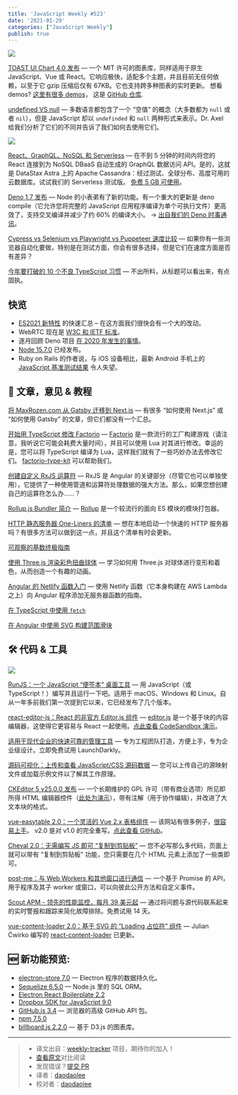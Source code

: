 ```yaml
---
title: 'JavaScript Weekly #523'
date: '2021-01-29'
categories: ["JavaScript Weekly"]
publish: true
---
```


![](https://res.cloudinary.com/cpress/image/upload/w_1280,e_sharpen:60/cgoje1baa4qsijrqqoqq.jpg)
<!--以上是预览信息，图片一张或限制百字左右，前者优先-->
<!-- more -->
[TOAST UI Chart 4.0 发布](https://javascriptweekly.com/link/102298/web "ui.toast.com") — 一个 MIT 许可的图表库，同样适用于原生 JavaScript、Vue 或 React。它响应极快，适配多个主题，并且目前无任何依赖，以至于它 gzip 压缩后仅有 67KB。它也支持跨多种图表的实时更新。 想看 demos? [这里有很多 demos](https://javascriptweekly.com/link/102299/web)， 这是 [GitHub 仓库](https://javascriptweekly.com/link/102300/web).

[undefined VS null](./undefined_vs_null.md) — 多数语言都包含了一个 “空值” 的概念（大多数都为 `null` 或者 `nil`），但是 JavaScript 却以 `undefinded` 和 `null` 两种形式来表示。Dr. Axel 给我们分析了它们的不同并告诉了我们如何去使用它们。

![](https://copm.s3.amazonaws.com/c27afcb8.png)

[React、GraphQL、NoSQL 和 Serverless](https://javascriptweekly.com/link/102251/web "astra.datastax.com") — 在不到 5 分钟的时间内将您的 React 连接到为 NoSQL DBaaS 自动生成的 GraphQL 数据访问 API。是的，这就是 DataStax Astra 上的 Apache Cassandra：经过测试、全球分布、高度可用的云数据库。试试我们的 Serverless 测试版。 [免费 5 GB 可使用](https://javascriptweekly.com/link/102251/web)。

[Deno 1.7 发布](https://javascriptweekly.com/link/102252/web "deno.land") — Node 的小表弟有了新的功能。有一个重大的更新是 deno compile（它允许您将完整的 JavaScript 应用程序编译为单个可执行文件）更高效了，支持交叉编译并减少了约 60% 的编译大小。 → [出自我们的 Deno 时事通讯](https://javascriptweekly.com/link/102301/web)。

[Cypress vs Selenium v​​s Playwright vs Puppeteer 速度比较](https://javascriptweekly.com/link/102253/web "blog.checklyhq.com") — 如果你有一些浏览器自动化要做，特别是在测试方面，你会有很多选择，但是它们在速度方面是否有差异？

[今年要打破的 10 个不良 TypeScript 习惯](https://javascriptweekly.com/link/102255/web "startup-cto.net") — 不出所料，从标题可以看出来，有点固执。


## 快览

*   [ES2021 新特性](https://javascriptweekly.com/link/102302/web) 的快速汇总 – 在这方面我们很快会有一个大的改动。
*   WebRTC 现在是 [W3C 和 IETF 标准](https://javascriptweekly.com/link/102256/web)。
*   逐月回顾 Deno 项目 [在 2020 年发生的事情](https://javascriptweekly.com/link/102257/web)。
*   [Node 15.7.0](https://javascriptweekly.com/link/102258/web) 已经发布。
*   Ruby on Rails 的作者说，与 iOS 设备相比，最新 Android 手机上的 [JavaScript 基准测试结果](https://javascriptweekly.com/link/102303/web) 令人失望。

## 📖 文章，意见 & 教程

[将 MaxRozen.com 从 Gatsby 迁移到 Next.js](https://javascriptweekly.com/link/102261/web "maxrozen.com") — 有很多 “如何使用 Next.js” 或 “如何使用 Gatsby” 的文章，但它们都没有一个汇总。

[开始用 TypeScript 修改 Factorio](https://javascriptweekly.com/link/102262/web "cdaringe.github.io") — [Factorio](https://javascriptweekly.com/link/102263/web) 是一款流行的工厂构建游戏（请注意，我听说它可能会耗费大量时间），并且可以使用 Lua 对其进行修改。幸运的是，您可以将 TypeScript 编译为 Lua，这样我们就有了一些巧妙办法去修改它们。 [factorio-type-kit](https://javascriptweekly.com/link/102264/web) 可以帮助我们。

[创建自定义 RxJS 运算符](https://javascriptweekly.com/link/102265/web "tane.dev") — RxJS 是 Angular 的关键部分（尽管它也可以单独使用），它提供了一种使用管道和运算符处理数据的强大方法。那么，如果您想创建自己的运算符怎么办......？

[Rollup.js Bundler 简介](https://javascriptweekly.com/link/102266/web "www.sitepoint.com") — [Rollup](https://javascriptweekly.com/link/102267/web) 是一个较流行的面向 ES 模块的模块打包器。

[HTTP 静态服务器 One-Liners 的清单](https://javascriptweekly.com/link/102268/web "gist.github.com") — 想在本地启动一个快速的 HTTP 服务器吗？有很多方法可以做到这一点，并且这个清单有时会更新。

[可观察的基数终极指南](https://javascriptweekly.com/link/102269/web "go.lightstep.com")

[使用 Three.js 渲染彩色扭曲球体](https://javascriptweekly.com/link/102270/web "tympanus.net") — 学习如何用 Three.js 对球体进行变形和着色，从而创造一个有趣的动画。

[Angular 的 Netlify 函数入门](https://javascriptweekly.com/link/102271/web "www.netlify.com") — 使用 Netlify 函数（它本身构建在 AWS Lambda 之上）向 Angular 程序添加无服务器函数的指南。

[在 TypeScript 中使用 `fetch`](https://javascriptweekly.com/link/102272/web)  

[在 Angular 中使用 SVG 构建范围滑块](https://javascriptweekly.com/link/102273/web)

## 🛠 代码 & 工具

![](https://res.cloudinary.com/cpress/image/upload/w_1280,e_sharpen:60/rsm2n3q9hmw69x1ikgc2.jpg)

[RunJS：一个 JavaScript “便签本” 桌面工具](https://javascriptweekly.com/link/102275/web "runjs.dev") — 用 JavaScript（或 TypeScript！）编写并且运行一下吧。适用于 macOS、Windows 和 Linux。自从一年多前我们第一次提到它以来，它已经发布了几个版本。

[react-editor-js：React 的非官方 Editor.js 组件](https://javascriptweekly.com/link/102276/web "github.com") — [editor.js](https://javascriptweekly.com/link/102277/web) 是一个基于块的内容编辑器，这使得它更容易与 React 一起使用。[点此查看 CodeSandbox 演示](https://javascriptweekly.com/link/102278/web)。

[适用于现代企业的快速可靠的管理工具](https://javascriptweekly.com/link/102279/web "launchdarkly.com") — 专为工程团队打造，方便上手，专为企业级设计。立即免费试用 LaunchDarkly。

[源码可视化：上传和查看 JavaScript/CSS 源码数据](https://javascriptweekly.com/link/102280/web "evanw.github.io") — 您可以上传自己的源映射文件或加载示例文件以了解其工作原理。

[CKEditor 5 v25.0.0 发布](https://javascriptweekly.com/link/102281/web "ckeditor.com") — 一个长期维护的 GPL 许可（带有商业选项）所见即所得 HTML 编辑器控件（[此处为演示](https://javascriptweekly.com/link/102282/web)），带有注解（用于协作编辑），并改进了大文本块的格式。

[vue-easytable 2.0：一个灵活的 Vue 2.x 表格组件](https://javascriptweekly.com/link/102283/web "doc.huangsw.com") — 该网站有很多例子，[很容易上手](https://javascriptweekly.com/link/102284/web)。 v2.0 是对 v1.0 的完全重写。[点此查看 GitHub](https://javascriptweekly.com/link/102286/web)。

[Cheval 2.0：无需编写 JS 即可 “复制到剪贴板”](https://javascriptweekly.com/link/102287/web "github.com") — 您不必写那么多代码，页面上就可以带有 “复制到剪贴板” 功能，您只需要在几个 HTML 元素上添加了一些类即可。

[post-me：与 Web Workers 和其他窗口进行通信](https://javascriptweekly.com/link/102288/web "github.com") — 一个基于 Promise 的 API，用于程序及其子 worker 或窗口，可以向彼此公开方法和自定义事件。

[Scout APM - 领先的性能监控，每月 39 美元起](https://javascriptweekly.com/link/102289/web "ter.li") — 通过将问题与源代码联系起来的实时警报和跟踪来简化故障排除。免费试用 14 天。

[vue-content-loader 2.0：基于 SVG 的 “Loading 占位符” 组件](https://javascriptweekly.com/link/102290/web "github.com") — Julian Ćwirko 编写的 [react-content-loader](https://javascriptweekly.com/link/102291/web) 已更新。

## **🆕 新功能预览:**

*   [electron-store 7.0](https://javascriptweekly.com/link/102292/web) — Electron 程序的数据持久化。
*   [Sequelize 6.5.0](https://javascriptweekly.com/link/102293/web) — Node.js 里的 SQL ORM。
*   [Electron React Boilerplate 2.2](https://javascriptweekly.com/link/102294/web)
*   [Dropbox SDK for JavaScript 9.0](https://javascriptweekly.com/link/102295/web)
*   [GitHub.js 3.4](https://javascriptweekly.com/link/102296/web) — 浏览器的高级 GitHub API 包。
*   [npm 7.5.0](https://javascriptweekly.com/link/102297/web)
*   [billboard.js 2.2.0](https://javascriptweekly.com/link/102304/web) — 基于 D3.js 的图表库。

---

> * 译文出自：[weekly-tracker](https://github.com/FEDarling/weekly-tracker) 项目，期待你的加入！
> * [查看原文](https://javascriptweekly.com/link/102249/web)对比阅读
> * 发现错误？[提交 PR](https://github.com/FEDarling/weekly-tracker/blob/main/weeklys/javascript_weekly/523/README.md)
> * 译者：[daodaolee](https://github.com/daodaolee)
> * 校对者：[daodaolee](https://github.com/daodaolee)